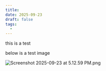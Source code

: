 ```yaml
---
title: 
date: 2025-09-23
draft: false
tags:
  - 
---
```

this is a test

below is a test image


![Screenshot 2025-09-23 at 5.12.59 PM.png](/images/Screenshot%202025-09-23%20at%205.12.59%20PM.png)
